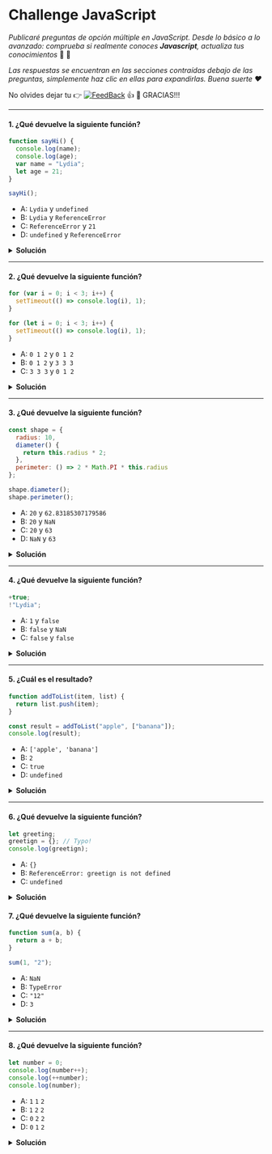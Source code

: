 
# Challenge JavaScript 

 _Publicaré preguntas de opción múltiple en JavaScript. Desde lo básico a lo avanzado: comprueba si realmente conoces **Javascript**, actualiza tus conocimientos_ 💪 🚀
 
_Las respuestas se encuentran en las secciones contraídas debajo de las preguntas, simplemente haz clic en ellas para expandirlas. Buena suerte ❤️_

No olvides dejar tu 👉 [![FeedBack](https://img.shields.io/badge/Feedback-414141?style=flat&logo=ApacheRocketMQ&logoColor=informational&link=https://form.jotform.com/221181252861652)](https://form.jotform.com/221181252861652)   👍 💪 GRACIAS!!! 

---

#### 1. ¿Qué devuelve la siguiente función?

```javascript
function sayHi() {
  console.log(name);
  console.log(age);
  var name = "Lydia";
  let age = 21;
}

sayHi();
```

- A: `Lydia` y `undefined`
- B: `Lydia` y `ReferenceError`
- C: `ReferenceError` y `21`
- D: `undefined` y `ReferenceError`

<details><summary><b>Solución</b></summary>
<p>Respuesta correcta: D</p>
<p>

Dentro de la función, primero declaramos la variable `name` con la palabra reservada `var`. Esto significa que la variable se _`eleva`_ (el espacio de memoria se configura durante la fase de creación. Hace referencia al termino <a href="https://developer.mozilla.org/es/docs/Glossary/Hoisting" target="_blank"><strong>"Hoisting"</strong></a> con el valor predeterminado de `indefinido`, hasta que realmente llegamos a la línea donde definimos la variable. Aún no hemos definido la variable en la línea donde intentamos registrar la variable `name`, por lo que aún mantiene el valor de `undefined`.

Las variables con la palabra clave `let` (y `const`) se _`elevan`_, pero a diferencia de `var`, no se inicializa. No son accesibles antes de la línea que los declaramos (inicializamos). Esto se llama la <a href="https://wesbos.com/temporal-dead-zone/" target="_blank"><strong>"zona muerta temporal"</strong></a>. Cuando intentamos acceder a las variables antes de que se declaren, JavaScript lanza un `ReferenceError`
</p>
</details>

---

#### 2. ¿Qué devuelve la siguiente función?

```javascript
for (var i = 0; i < 3; i++) {
  setTimeout(() => console.log(i), 1);
}

for (let i = 0; i < 3; i++) {
  setTimeout(() => console.log(i), 1);
}
```

- A: `0 1 2` y `0 1 2`
- B: `0 1 2` y `3 3 3`
- C: `3 3 3` y `0 1 2`

<details><summary><b>Solución</b></summary>
<p>Respuesta correcta: C</p>
<p>

Debido a la cola de eventos en JavaScript, la función `setTimeout` se llama una vez el ciclo se ha ejecutado. Dado que la variable `i` en el primer bucle se declará utilizando la palabra reservada `var`, este valor es global. Durante el bucle, incrementamos el valor de `i` en `1` cada vez, utilizando el operador unario `++`. Cuando se invocá la función `setTimeout` `i` era igual a `3` en el primer ejemplo.

En el segundo bucle, la variable `i` se declará utilizando la palabra reservada `let`, las variables declaradas con la palabra reservada `let` (y `const`) tienen un ámbito de bloque (un bloque es lo que se encuentra entre `{}`). Durante cada iteración, `i` tendrá un nuevo valor, y cada valor se encuentra dentro del bucle.
</p>
</details>

---

#### 3. ¿Qué devuelve la siguiente función?

```javascript
const shape = {
  radius: 10,
  diameter() {
    return this.radius * 2;
  },
  perimeter: () => 2 * Math.PI * this.radius
};

shape.diameter();
shape.perimeter();
```

- A: `20` y `62.83185307179586`
- B: `20` y `NaN`
- C: `20` y `63`
- D: `NaN` y `63`

<details><summary><b>Solución</b></summary>
<p>Respuesta correcta: B</p>
<p>

Hay que tener en cuenta aqui que el valor de `diámetro` es una función regular o _normal_, mientras que el valor de `perímetro` es una función de flecha.

Con las funciones de flecha, la palabra clave `this` se refiere a su ámbito actual, a diferencia de las funciones regulares. Esto significa que cuando llamamos "perímetro", no se refiere al objeto en sí mismo, sino a su ámbito circundante (ventana por ejemplo).

No hay valor `radius` en ese objeto, que devuelve` undefined`.
</p>
</details>

---

#### 4. ¿Qué devuelve la siguiente función?

```javascript
+true;
!"Lydia";
```

- A: `1` y `false`
- B: `false` y `NaN`
- C: `false` y `false`

<details><summary><b>Solución</b></summary>
<p>Respuesta correcta: A</p>
<p>

En el primer caso se intenta convertir un operando en un número. `true` es` 1`, y `false` es` 0`. 

En el segundo caso la cadena `'Lydia'` es un valor verdadero. Lo que realmente estamos preguntando es "¿es este verdadero valor falso?". Esto devuelve `false`.
</p>
</details>

---

#### 5. ¿Cuál es el resultado?

```javascript
function addToList(item, list) {
  return list.push(item);
}

const result = addToList("apple", ["banana"]);
console.log(result);
```

- A: `['apple', 'banana']`
- B: `2`
- C: `true`
- D: `undefined`

<details><summary><b>Solución</b></summary>
<p>Respuesta correcta: B</p>
<p>

¡El método `.push()` devuelve la _longitud_ del nuevo array! Al principio, el array contenía un elemento (el string `"banana"`) y tenía una longitud de `1`. Después de añadir el string `"apple"` al array, el array contiene dos elementos, y tiene una longitud de `2`. Esto es lo que devuelve la función `addToList`.

El método `push` modifica el array original. Si quisieras devolver el _array_ de la función en lugar de la _`longitud del array`_ deberías haber devuelto `list` después de introducir `item` en él.
</p>

</details>

---

#### 6. ¿Qué devuelve la siguiente función?

```javascript
let greeting;
greetign = {}; // Typo!
console.log(greetign);
```

- A: `{}`
- B: `ReferenceError: greetign is not defined`
- C: `undefined`

<details><summary><b>Solución</b></summary>
<p>Respuesta correcta: A</p>
<p>

Lo que hace JS aquí es registrar el objeto debido a que acabamos de crear un objeto vacío en el objeto global. Cuando escribimos erróneamente `greeting` como `greetign`, el intérprete de JS ve esto como `global.greetign = {}` (o `window.greetign = {}` en un navegador).

Para evitar esto, podemos usar el <a href="https://developer.mozilla.org/es/docs/Web/JavaScript/Referencia/Modo_estricto" target="_blank"><strong>"uso estricto"</strong></a>. Esto asegura que se haya declarado una variable antes de establecerla igual a cualquier cosa.

</p>
</details>

#### 7. ¿Qué devuelve la siguiente función?

```javascript
function sum(a, b) {
  return a + b;
}

sum(1, "2");
```

- A: `NaN`
- B: `TypeError`
- C: `"12"`
- D: `3`

<details><summary><b>Solución</b></summary>
<p>Respuesta correcta: C</p>
<p>

JavaScript es un **lenguaje dinámicamente tipado** o de tipado débil, esto significa que no es necesario declarar el tipo de variable antes de usarla pues será determinado automáticamente cuando el programa comience a ser procesado. Los valores se pueden convertir automáticamente en otro tipo sin que se sepa, esto se llama denomina _implicit type coercion_ (Más info <a href="https://medium.com/@ManuCastrillonM/entendiendo-la-coerci%C3%B3n-en-javascript-bc202d22d23f" target="_blank"><strong>Aqui</strong></a>). **La coerción es la conversión de un tipo a otro.**

En este ejemplo, JavaScript convierte el número `1` en una cadena, para que la función tenga sentido y devuelva un valor. Durante la suma de un tipo numérico (`1`) y un tipo de cadena (`'2'`), el número se trata como una cadena. Podemos concatenar cadenas como `"Hello" + "World"``, así que lo que está pasando aquí es `"1" + "2"` que devuelve `"12"`

</p>
</details>

---

#### 8. ¿Qué devuelve la siguiente función?

```javascript
let number = 0;
console.log(number++);
console.log(++number);
console.log(number);
```

- A: `1` `1` `2`
- B: `1` `2` `2`
- C: `0` `2` `2`
- D: `0` `1` `2`

<details><summary><b>Solución</b></summary>
<p>Respuesta correcta: C</p>
<p></p>

El operador **postfix** unario `++`:

1. Devuelve el valor (esto devuelve `0`)
2. Incrementa el valor (el número es ahora `1`)

El operador unario **prefix** `++`:

1. Incrementa el valor (el número es ahora `2`)
2. Devuelve el valor (esto devuelve `2`)

Por lo tanto, devuelve `0 2 2 2`.

</p>
</details>